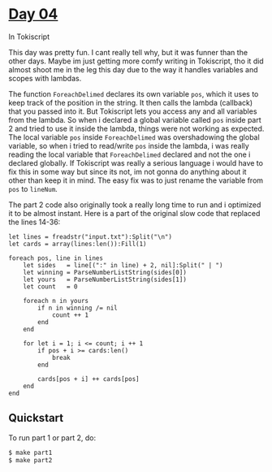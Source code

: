 # [Day 04](https://adventofcode.com/2023/day/4)
In Tokiscript

This day was pretty fun. I cant really tell why, but it was funner than the other days. Maybe im just
getting more comfy writing in Tokiscript, tho it did almost shoot me in the leg this day due to the
way it handles variables and scopes with lambdas.

The function `ForeachDelimed` declares its own variable `pos`, which it uses to keep track of the
position in the string. It then calls the lambda (callback) that you passed into it. But Tokiscript
lets you access any and all variables from the lambda. So when i declared a global variable called
`pos` inside part 2 and tried to use it inside the lambda, things were not working as expected. The
local variable `pos` inside `ForeachDelimed` was overshadowing the global variable, so when i tried
to read/write `pos` inside the lambda, i was really reading the local variable that `ForeachDelimed`
declared and not the one i declared globally. If Tokiscript was really a serious language i would
have to fix this in some way but since its not, im not gonna do anything about it other than keep it
in mind. The easy fix was to just rename the variable from `pos` to `lineNum`.

The part 2 code also originally took a really long time to run and i optimized it to be almost instant.
Here is a part of the original slow code that replaced the lines 14-36:
```
let lines = freadstr("input.txt"):Split("\n")
let cards = array(lines:len()):Fill(1)

foreach pos, line in lines
    let sides   = line[(":" in line) + 2, nil]:Split(" | ")
    let winning = ParseNumberListString(sides[0])
    let yours   = ParseNumberListString(sides[1])
    let count   = 0

    foreach n in yours
        if n in winning /= nil
            count ++ 1
        end
    end

    for let i = 1; i <= count; i ++ 1
        if pos + i >= cards:len()
            break
        end

        cards[pos + i] ++ cards[pos]
    end
end
```

## Quickstart
To run part 1 or part 2, do:
```sh
$ make part1
$ make part2
```
